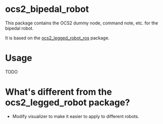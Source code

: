 # ocs2_bipedal_robot

This package contains the OCS2 dummy node, command note, etc. for the bipedal robot.

It is based on the [ocs2_legged_robot_ros](https://github.com/leggedrobotics/ocs2/tree/main/ocs2_robotic_examples/ocs2_legged_robot_ros) package.

# Usage

TODO


# What's different from the ocs2_legged_robot package?

* Modify visualizer to make it easier to apply to different robots. 

